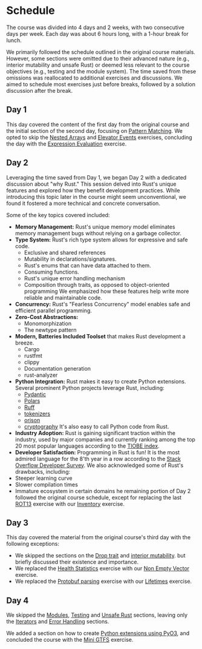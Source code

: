 # Schedule
The course was divided into 4 days and 2 weeks, with two consecutive days per week.
Each day was about 6 hours long, with a 1-hour break for lunch.

We primarily followed the schedule outlined in the original course materials. However, some sections were omitted due to their advanced nature (e.g., interior mutability and unsafe Rust) or deemed less relevant to the course objectives (e.g., testing and the module system). The time saved from these omissions was reallocated to additional exercises and discussions. We aimed to schedule most exercises just before breaks, followed by a solution discussion after the break.

## Day 1

This day covered the content of the first day from the original course and the initial section of the second day, focusing on [Pattern Matching](https://google.github.io/comprehensive-rust/pattern-matching.html). We opted to skip the [Nested Arrays](https://google.github.io/comprehensive-rust/tuples-and-arrays/exercise.html) and [Elevator Events](https://google.github.io/comprehensive-rust/user-defined-types/exercise.html) exercises, concluding the day with the [Expression Evaluation](https://google.github.io/comprehensive-rust/pattern-matching/exercise.html) exercise.

## Day 2

Leveraging the time saved from Day 1, we began Day 2 with a dedicated discussion about "why Rust." This session delved into Rust's unique features and explored how they benefit development practices. While introducing this topic later in the course might seem unconventional, we found it fostered a more technical and concrete conversation.



Some of the key topics covered included:

* **Memory Management:** Rust's unique memory model eliminates memory management bugs without relying on a garbage collector.
* **Type System:** Rust's rich type system allows for expressive and safe code.
    * Exclusive and shared references
    * Mutability in declarations/signatures.
    * Rust's enums that can have data attached to them.
    * Consuming functions.
    * Rust's unique error handling mechanism
    * Composition through traits, as opposed to object-oriented programming
    We emphasized how these features help write more reliable and maintainable code.
* **Concurrency:** Rust's "Fearless Concurrency" model enables safe and efficient parallel programming.
* **Zero-Cost Abstractions:**
    * Monomorphization
    * The newtype pattern
* **Modern, Batteries Included Toolset** that makes Rust development a breeze.
    * Cargo
    * rustfmt
    * clippy
    * Documentation generation
    * rust-analyzer
* **Python Integration:** Rust makes it easy to create Python extensions. Several prominent Python projects leverage Rust, including:
    * [Pydantic](https://docs.pydantic.dev/latest/)
    * [Polars](https://pola.rs/)
    * [Ruff](https://docs.astral.sh/ruff/)
    * [tokenizers](https://github.com/huggingface/tokenizers)
    * [orjson](https://github.com/ijl/orjson)
    * [cryptography](https://cryptography.io/en/latest/)
    It's also easy to call Python code from Rust.
* **Industry Adoption:** Rust is gaining significant traction within the industry, used by major companies and currently ranking among the top 20 most popular languages according to the [TIOBE index](https://www.tiobe.com/tiobe-index/).
* **Developer Satisfaction:** Programming in Rust is fun! It is the most admired language for the 8'th year in a row according to the [Stack Overflow Developer Survey](https://survey.stackoverflow.co/2023/#section-admired-and-desired-programming-scripting-and-markup-languages).
We also acknowledged some of Rust's drawbacks, including:
* Steeper learning curve
* Slower compilation times
* Immature ecosystem in certain domains
he remaining portion of Day 2 followed the original course schedule, except for replacing the last 
[ROT13](https://google.github.io/comprehensive-rust/std-traits/exercise.html) 
exercise with our 
[Inventory](inventory) 
exercise.

## Day 3
This day covered the material from the original course's third day with the following exceptions:
* We skipped the sections on the
[Drop trait](https://google.github.io/comprehensive-rust/memory-management/drop.html)
and
[interior mutability](https://google.github.io/comprehensive-rust/borrowing/interior-mutability.html).
but briefly discussed their existence and importance.
* We replaced the 
[Health Statistics](https://google.github.io/comprehensive-rust/borrowing/exercise.html)
exercise with our
[Non Empty Vector](non-empty-vec)
exercise.
* We replaced the 
[Protobuf parsing](https://google.github.io/comprehensive-rust/lifetimes/exercise.html) 
exercise with our
[Lifetimes](lifetimes)
exercise.

## Day 4
We skipped the 
[Modules](https://google.github.io/comprehensive-rust/modules.html), 
[Testing](https://google.github.io/comprehensive-rust/testing.html) 
and 
[Unsafe Rust](https://google.github.io/comprehensive-rust/unsafe-rust.html)
sections, leaving only the 
[Iterators](https://google.github.io/comprehensive-rust/iterators.html)
and 
[Error Handling](https://google.github.io/comprehensive-rust/error-handling.html)
sections.

We added a section on how to create 
[Python extensions using PyO3](pyo3),
and concluded the course with the [Mini GTFS](mini-gtfs) exercise.
